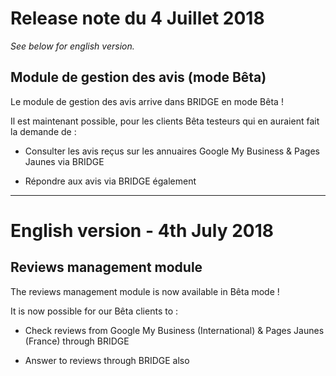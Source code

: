 # Release note du 4 Juillet 2018
_See below for english version._
## Module de gestion des avis (mode Bêta)
Le module de gestion des avis arrive dans BRIDGE en mode Bêta !

Il est maintenant possible, pour les clients Bêta testeurs qui en auraient fait la demande de :

- Consulter les avis reçus sur les annuaires Google My Business & Pages Jaunes via BRIDGE

- Répondre aux avis via BRIDGE également





----------
# English version - 4th July 2018



## Reviews management module
The reviews management module is now available in Bêta mode !

It is now possible for our Bêta clients to :

- Check reviews from Google My Business (International) & Pages Jaunes (France) through BRIDGE

- Answer to reviews through BRIDGE also
